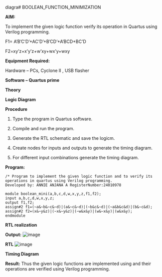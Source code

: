  diagra# BOOLEAN_FUNCTION_MINIMIZATION

**AIM:**

To implement the given logic function verify its operation in Quartus using Verilog programming.

F1= A’B’C’D’+AC’D’+B’CD’+A’BCD+BC’D 

F2=xy’z+x’y’z+w’xy+wx’y+wxy

**Equipment Required:**

Hardware – PCs, Cyclone II , USB flasher

**Software – Quartus prime**

**Theory**

**Logic Diagram**

**Procedure**

1.	Type the program in Quartus software.

2.	Compile and run the program.

3.	Generate the RTL schematic and save the logicm.

4.	Create nodes for inputs and outputs to generate the timing diagram.

5.	For different input combinations generate the timing diagram.

**Program:**
```
/* Program to implement the given logic function and to verify its operations in quartus using Verilog programming. 
Developed by: ANNIE ANJANA A RegisterNumber:24010978
```
```
module boolean_mini(a,b,c,d,w,x,y,z,f1,f2);
input a,b,c,d,w,x,y,z;
output f1,f2;
assign#2 f1=(~a&~b&~c&~d)|(a&~c&~d)|(~b&c&~d)|(~a&b&c&d)|(b&~c&d);
assign#2 f2=(x&~y&z)|(~x&~y&z)|(~w&x&y)|(w&~x&y)|(w&x&y);
endmodule
```

**RTL realization**

**Output:**
![image](https://github.com/user-attachments/assets/44ed8ff6-8136-4b2b-85c4-a848b1a25b66)

**RTL**
![image](https://github.com/user-attachments/assets/3db9282e-b3dc-4fd3-94cb-ee5314809c14)

**Timing Diagram**

**Result:**
Thus the given logic functions are implemented using and their operations are verified using Verilog programming.



